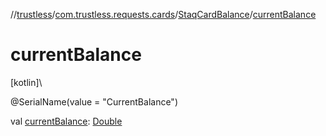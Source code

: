 //[trustless](../../../index.md)/[com.trustless.requests.cards](../index.md)/[StaqCardBalance](index.md)/[currentBalance](current-balance.md)

# currentBalance

[kotlin]\

@SerialName(value = &quot;CurrentBalance&quot;)

val [currentBalance](current-balance.md): [Double](https://kotlinlang.org/api/latest/jvm/stdlib/kotlin/-double/index.html)

